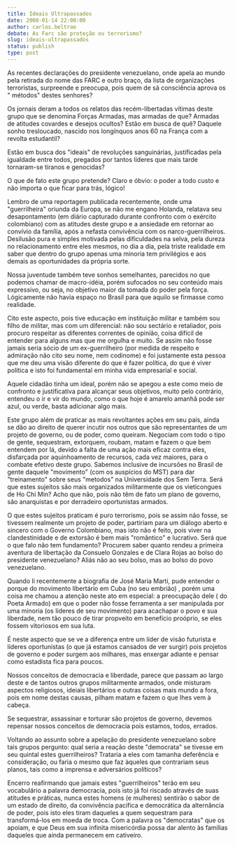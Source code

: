 ```yaml
---
title: Ideais Ultrapassados
date: 2008-01-14 22:00:00
author: carlos.beltrao
debate: As Farc são proteção ou terrorismo?
slug: ideais-ultrapassados
status: publish 
type: post
---
```


As recentes declarações do presidente venezuelano, onde apela ao mundo pela retirada do nome das FARC e outro braço, da lista de organizações terroristas, surpreende e preocupa, pois quem de sã consciência aprova os " métodos" destes senhores?  

Os jornais deram a todos os relatos das recém-libertadas vítimas deste grupo que se denomina Forças Armadas, mas armadas de que? Armadas de atitudes covardes e desejos ocultos? Estão em busca de quê? Daquele sonho tresloucado, nascido nos longínquos anos 60 na França com a revolta estudantil?   

Estão em busca dos "ideais" de revoluções sanguinárias, justificadas pela igualdade entre todos, pregados por tantos líderes que mais tarde tornaram-se tiranos e genocidas?  

O que de fato este grupo pretende? Claro e óbvio: o poder a todo custo e não importa o que ficar para trás, lógico!  

Lembro de uma reportagem publicada recentemente, onde uma "guerrilheira" oriunda da Europa, se não me engano Holanda, relatava seu desapontamento (em diário capturado durante confronto com o exército colombiano) com as atitudes deste grupo e a ansiedade em retornar ao convívio da família, após a nefasta convivência com os narco-guerrilheiros. Desilusão pura e simples motivada pelas dificuldades na selva, pela dureza no relacionamento entre eles mesmos, no dia a dia, pela triste realidade em saber que dentro do grupo apenas uma minoria tem privilégios e aos demais as oportunidades da própria sorte.  

Nossa juventude também teve sonhos semelhantes, parecidos no que podemos chamar de macro-idéia, porém sufocados no seu conteúdo mais expressivo, ou seja, no objetivo maior da tomada do poder pela força. Lógicamente não havia espaço no Brasil para que aquilo se firmasse como realidade.  

Cito este aspecto, pois tive educação em instituição militar e também sou filho de militar, mas com um diferencial: não sou sectário e retaliador, pois procuro respeitar as diferentes correntes de opinião, coisa difícil de entender para alguns mas que me orgulha e muito. Se assim não fosse jamais seria sócio de um ex-guerrilheiro (por medida de respeito e admiração não cito seu nome, nem codinome) e foi justamente esta pessoa que me deu uma visão diferente do que é fazer política, do que é viver política e isto foi fundamental em minha vida empresarial e social.   

Aquele cidadão tinha um ideal, porém não se apegou a este como meio de confronto e justificativa para alcançar seus objetivos, muito pelo contrário, entendeu o ir e vir do mundo, como o que hoje é amarelo amanhã pode ser azul, ou verde, basta adicionar algo mais.  

Este grupo além de praticar as mais revoltantes ações em seu país, ainda se dão ao direito de querer incutir nos outros que são representantes de um projeto de governo, ou de poder, como queiram. Negociam com todo o tipo de gente, sequestram, extorquem, roubam, matam e fazem o que bem entendem por lá, devido a falta de uma ação mais eficaz contra eles, disfarçada por aquinhoamento de recursos, cada vez maiores, para o combate efetivo deste grupo. Sabemos inclusive de incursões no Brasil de gente daquele "movimento" (com os auspícios do MST) para dar "treinamento" sobre seus "metodos" na Universidade dos Sem Terra. Será que estes sujeitos são mais organizados militarmente que os vieticongues de Ho Chi Min? Acho que não, pois não têm de fato um plano de governo, são anarquistas e por derradeiro oportunistas armados.  

O que estes sujeitos praticam é puro terrorismo, pois se assim não fosse, se tivessem realmente um projeto de poder, partiriam para um diálogo aberto e sincero com o Governo Colombiano, mas isto não é feito, pois viver na clandestinidade e de extorsão é bem mais "romântico" e lucrativo. Será que o que falo não tem fundamento? Procurem saber quanto rendeu a primeira aventura de libertação da Consuelo Gonzales e de Clara Rojas ao bolso do presidente venezuelano? Aliás não ao seu bolso, mas ao bolso do povo venezuelano.  

Quando li recentemente a biografia de José Maria Marti, pude entender o porque do movimento libertário em Cuba (no seu embrião) , porém uma coisa me chamou a atenção neste ato em especial: a preocupação dele ( do Poeta Armado) em que o poder não fosse ferramenta a ser manipulada por uma minoria (os líderes de seu movimento) para acachapar o povo e sua liberdade, nem tão pouco de tirar propveito em benefício proóprio, se eles fossem vitoriosos em sua luta.  

É neste aspecto que se ve a diferença entre um líder de visão futurista e líderes oportunistas (o que já estamos cansados de ver surgir) pois projetos de governo e poder surgem aos milhares, mas enxergar adiante e pensar como estadista fica para poucos.   

Nossos conceitos de democracia e liberdade, parece que passam ao largo deste e de tantos outros grupos militarmente armados, onde misturam aspectos religiosos, ideiais libertários e outras coisas mais mundo a fora, pois em nome destas causas, pilham matam e fazem o que lhes vem à cabeça.  

Se sequestrar, assassinar e torturar são projetos de governo, devemos repensar nossos conceitos de democracia pois estamos, todos, errados.   

Voltando ao assunto sobre a apelação do presidente venezuelano sobre tais grupos pergunto: qual seria a reação deste "democrata" se tivesse em seu quintal estes guerrilheiros? Trataria a eles com tamanha deferência e consideração, ou faria o mesmo que faz àqueles que contrariam seus planos, tais como a imprensa e adversários políticos?   

Encerro reafirmando que jamais estes "guerrilheiros" terão em seu vocabulário a palavra democracia, pois isto já foi riscado através de suas atitudes e práticas, nunca estes homens (e mulheres) sentirão o sabor de um estado de direito, da convivência pacífica e democrática da alternância de poder, pois isto eles tiram daqueles a quem sequestram para transformá-los em moeda de troca. Com a palavra os "democratas" que os apoiam, e que Deus em sua infinita misericórdia possa dar alento às famílias daqueles que ainda permanecem em cativeiro.
